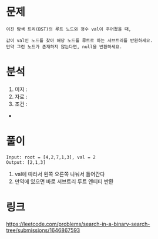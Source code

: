# 문제 
~~~text
이진 탐색 트리(BST)의 루트 노드와 정수 val이 주어졌을 때,

값이 val인 노드를 찾아 해당 노드를 루트로 하는 서브트리를 반환하세요.
만약 그런 노드가 존재하지 않는다면, null을 반환하세요.
~~~

# 분석 
1. 미지 : 
2. 자료 : 
3. 조건 : 
- 

# 풀이 
~~~text
Input: root = [4,2,7,1,3], val = 2
Output: [2,1,3]
~~~
1. val에 따라서 왼쪽 오른쪽 나눠서 들어간다
2. 만약에 있으면 바로 서브트리 루트 엔티티 반환 

# 링크
https://leetcode.com/problems/search-in-a-binary-search-tree/submissions/1646867593